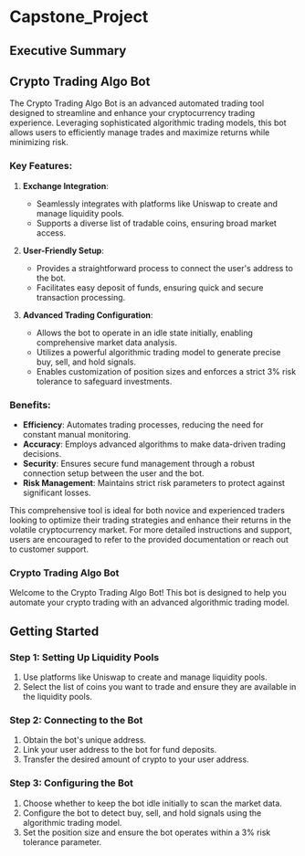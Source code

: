 # Capstone_Project
## Executive Summary 

## Crypto Trading Algo Bot

The Crypto Trading Algo Bot is an advanced automated trading tool designed to streamline and enhance your cryptocurrency trading experience. Leveraging sophisticated algorithmic trading models, this bot allows users to efficiently manage trades and maximize returns while minimizing risk.

### Key Features:

1. **Exchange Integration**:
   - Seamlessly integrates with platforms like Uniswap to create and manage liquidity pools.
   - Supports a diverse list of tradable coins, ensuring broad market access.

2. **User-Friendly Setup**:
   - Provides a straightforward process to connect the user's address to the bot.
   - Facilitates easy deposit of funds, ensuring quick and secure transaction processing.

3. **Advanced Trading Configuration**:
   - Allows the bot to operate in an idle state initially, enabling comprehensive market data analysis.
   - Utilizes a powerful algorithmic trading model to generate precise buy, sell, and hold signals.
   - Enables customization of position sizes and enforces a strict 3% risk tolerance to safeguard investments.

### Benefits:

- **Efficiency**: Automates trading processes, reducing the need for constant manual monitoring.
- **Accuracy**: Employs advanced algorithms to make data-driven trading decisions.
- **Security**: Ensures secure fund management through a robust connection setup between the user and the bot.
- **Risk Management**: Maintains strict risk parameters to protect against significant losses.

This comprehensive tool is ideal for both novice and experienced traders looking to optimize their trading strategies and enhance their returns in the volatile cryptocurrency market. For more detailed instructions and support, users are encouraged to refer to the provided documentation or reach out to customer support.

### Crypto Trading Algo Bot

Welcome to the Crypto Trading Algo Bot! This bot is designed to help you automate your crypto trading with an advanced algorithmic trading model.

## Getting Started

### Step 1: Setting Up Liquidity Pools
1. Use platforms like Uniswap to create and manage liquidity pools.
2. Select the list of coins you want to trade and ensure they are available in the liquidity pools.

### Step 2: Connecting to the Bot
1. Obtain the bot's unique address.
2. Link your user address to the bot for fund deposits.
3. Transfer the desired amount of crypto to your user address.

### Step 3: Configuring the Bot
1. Choose whether to keep the bot idle initially to scan the market data.
2. Configure the bot to detect buy, sell, and hold signals using the algorithmic trading model.
3. Set the position size and ensure the bot operates within a 3% risk tolerance parameter.


